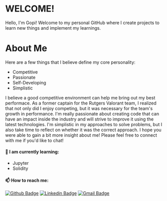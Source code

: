 # WELCOME!

Hello, I'm Gopi! Welcome to my personal GitHub where I create projects to learn new things and implement my learnings.

# About Me

Here are a few things that I believe define my core personality:
- Competitive
- Passionate
- Self-Developing
- Simplistic

I believe a good competitive environment can help me bring out my best performace. As a former captain for the Rutgers Valorant team, I realized that not only did I enjoy competing, but it was necessary for the team's growth in performance. I'm really passionate about creating code that can have an impact inside the industry and will strive to improve it using the latest technologies. I'm simplistic in my approaches to solve problems, but I also take time to reflect on whether it was the correct approach. I hope you were able to gain a bit more insight about me! Please feel free to connect with me if you'd like to chat!

#### 🌱 I am currently learning:
- Jupyter
- Solidity

#### 📫 How to reach me:
[![Github Badge](http://img.shields.io/badge/-Github-black?style=flat-square&logo=github&link=https://github.com/OrangeWiz)](https://github.com/OrangeWiz) 
[![Linkedin Badge](https://img.shields.io/badge/-LinkedIn-blue?style=flat-square&logo=Linkedin&logoColor=white&link=https://www.linkedin.com/in/gkr9/)](https://www.linkedin.com/in/gkr9/)
[![Gmail Badge](https://img.shields.io/badge/-Gmail-d14836?style=flat-square&logo=Gmail&logoColor=white&link=mailto:gopi.rayini@gmail.com)](mailto:kna.gopi@gmail.com)
